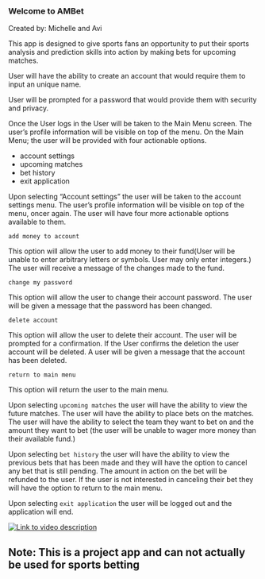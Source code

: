 ### Welcome to AMBet
Created by: Michelle and Avi

This app is designed to give sports fans an opportunity to put their sports analysis and prediction skills into action by making bets for upcoming matches.

User will have the ability to create an account that would require them to input an unique name.

User will be prompted for a password that would provide them with security and privacy.

Once the User logs in the User will be taken to the Main Menu screen. The user’s profile information will be visible on top of the menu. On the Main Menu; the user will be provided with four actionable options.

- account settings
- upcoming matches
- bet history
- exit application

Upon selecting “Account settings” the user will be taken to the account settings menu. The user’s profile information will be visible on top of the menu, oncer again. The user will have four more actionable options available to them.

```add money to account```

This option will allow the user to add money to their fund(User will be unable to enter arbitrary letters or symbols. User may only enter integers.) The user will receive a message of the changes made to the fund.

```change my password```

This option will allow the user to change their account password. The user will be given a message that the password has been changed.

```delete account```

This option will allow the user to delete their account. The user will be prompted for a confirmation. If the User confirms the deletion the user account will be deleted. A user will be given a message that the account has been deleted.

```return to main menu```

This option will return the user to the main menu.

Upon selecting ```upcoming matches``` the user will have the ability to view the future matches. The user will have the ability to place bets on the matches. The user will have the ability to select the team they want to bet on and the amount they want to bet (the user will be unable to wager more money than their available fund.)

Upon selecting ```bet history``` the user will have the ability to view the previous bets that has been made and they will have the option to cancel any bet that is still pending. The amount in action on the bet will be refunded to the user. If the user is not interested in canceling their bet they will have the option to return to the main menu.

Upon selecting ```exit application``` the user will be logged out and the application will end.

[![Link to video description](https://img.youtube.com/vi/behYlEntTik/0.jpg)](https://youtu.be/behYlEntTik)

## Note: This is a project app and can not actually be used for sports betting

